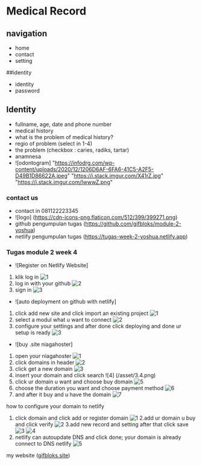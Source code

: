 # Medical Record

## navigation

- home
- contact
- setting

##identity

- identity
- password

## Identity

- fullname, age, date and phone number
- medical history
- what is the problem of medical history?
- regio of problem (select in 1-4)
- the problem (checkbox : caries, radiks, tartar)
- anamnesa
- ![odontogram] "https://infodrg.com/wp-content/uploads/2020/12/1206D6AF-6FA6-41C5-A2F5-D49B1D86622A.jpeg" "https://i.stack.imgur.com/X41rZ.jpg" "https://i.stack.imgur.com/IwwwZ.png"

### contact us

- contact in 081122223345
- ![logo] (https://cdn-icons-png.flaticon.com/512/399/399271.png)
- github pengumpulan tugas (https://github.com/gifbloks/module-2-yoshua)
- netlify pengumpulan tugas (https://tugas-week-2-yoshua.netlify.app)

### Tugas module 2 week 4

- ![Register on Netlify Website]

1. klik log in
   ![1](/asset/1.1.1.png)
2. log in with your github
   ![2](/asset/1.1.png)
3. sign in
   ![3](/asset/cek-1.png)

- ![auto deployment on github with netlify]

1. click add new site and click import an existing project
   ![1](/asset/2.1.png)
2. select a modul what u want to connect
   ![2](/asset/2.2.png)
3. configure your settings and after done click deploying and done ur setup is ready
   ![3](/asset/2.3.png)

- ![buy .site niagahoster]

1. open your niagahoster
   ![1](/asset/3.1.png)
2. click domains in header
   ![2](/asset/3.2.png)
3. click get a new domain
   ![3](/asset/3.3.png)
4. insert your domain and click search
   ![4] (/asset/3.4.png)
5. click ur domain u want and choose buy domain
   ![5](/asset/3.5.png)
6. choose the duration you want and choose payment method
   ![6](/asset/3.6.png)
7. and after it buy and u have the domain
   ![7](/asset/3.7.png)

how to configure your domain to netlify

1. click domain and click add or register domain
   ![1](/asset/4.1.png)
   2.add ur domain u buy and click verify
   ![2](/asset/4.2.png)
   3.add new record and setting after that click save
   ![3](/asset/4.3.png)
   ![4](/asset/4.3.1.png)
2. netlify can autoupdate DNS and click done; your domain is already connect to DNS netlify
   ![5](/asset/4.4.png)

my website ([gifbloks.site](https://gifbloks.site/))
